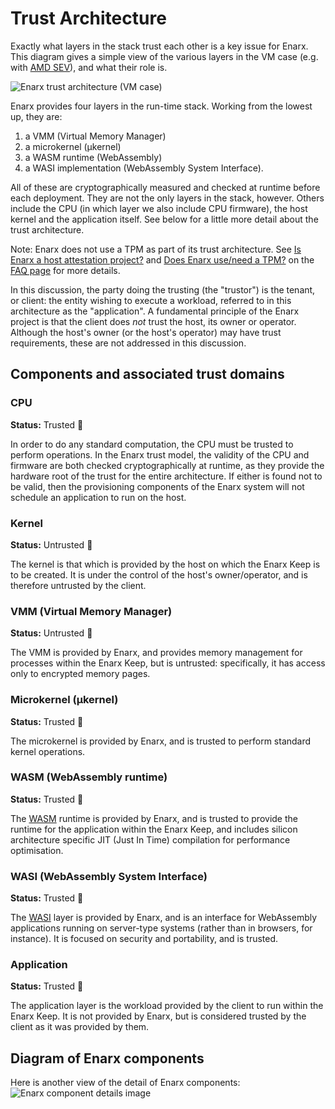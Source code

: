 # Trust Architecture

Exactly what layers in the stack trust each other is a key issue for Enarx.  This diagram gives a simple view of the various layers in the VM case (e.g. with [AMD SEV](https://github.com/enarx/enarx/wiki/SEV-architectural)), and what their role is.

![Enarx trust architecture (VM case)](https://raw.githubusercontent.com/enarx/enarx.github.io/main/static/assets/images/trust-architecture.png)

Enarx provides four layers in the run-time stack.  Working from the lowest up, they are:
1. a VMM (Virtual Memory Manager)
2. a microkernel (μkernel)
3. a WASM runtime (WebAssembly)
4. a WASI implementation (WebAssembly System Interface).

All of these are cryptographically measured and checked at runtime before each deployment.  They are not the only layers in the stack, however.  Others include the CPU (in which layer we also include CPU firmware), the host kernel and the application itself.  See below for a little more detail about the trust architecture.

Note: Enarx does not use a TPM as part of its trust architecture.  See [Is Enarx a host attestation project?](FAQ#is-enarx-a-host-attestation-project) and [Does Enarx use/need a TPM?](FAQ#does-enarx-useneed-a-tpm) on the [FAQ page](FAQ) for more details.

In this discussion, the party doing the trusting (the "trustor") is the tenant, or client: the entity wishing to execute a workload, referred to in this architecture as the "application".  A fundamental principle of the Enarx project is that the client does *not* trust the host, its owner or operator.  Although the host's owner (or the host's operator) may have trust requirements, these are not addressed in this discussion.

## Components and associated trust domains

### CPU
**Status:** Trusted :green_heart: 

In order to do any standard computation, the CPU must be trusted to perform operations.  In the Enarx trust model, the validity of the CPU and firmware are both checked cryptographically at runtime, as they provide the hardware root of the trust for the entire architecture.  If either is found not to be valid, then the provisioning components of the Enarx system will not schedule an application to run on the host.

### Kernel
**Status:** Untrusted :red_circle:

The kernel is that which is provided by the host on which the Enarx Keep is to be created.  It is under the control of the host's owner/operator, and is therefore untrusted by the client.

### VMM (Virtual Memory Manager)
**Status:** Untrusted :red_circle:

The VMM is provided by Enarx, and provides memory management for processes within the Enarx Keep, but is untrusted: specifically, it has access only to encrypted memory pages.

### Microkernel (μkernel)
**Status:** Trusted :green_heart:

The microkernel is provided by Enarx, and is trusted to perform standard kernel operations.  

### WASM (WebAssembly runtime)
**Status:** Trusted :green_heart:

The [WASM](https://webassembly.org/) runtime is provided by Enarx, and is trusted to provide the runtime for the application within the Enarx Keep, and includes silicon architecture specific JIT (Just In Time) compilation for performance optimisation.

### WASI (WebAssembly System Interface) 
**Status:** Trusted :green_heart:

The [WASI](https://wasi.dev/) layer is provided by Enarx, and is an interface for WebAssembly applications running on server-type systems (rather than in browsers, for instance).  It is focused on security and portability, and is trusted.

### Application
**Status:**  Trusted :green_heart:

The application layer is the workload provided by the client to run within the Enarx Keep.  It is not provided by Enarx, but is considered trusted by the client as it was provided by them.

## Diagram of Enarx components
Here is another view of the detail of Enarx components:  
![Enarx component details image](https://raw.githubusercontent.com/enarx/enarx.github.io/main/static/assets/images/enarx-component-detail.png)
